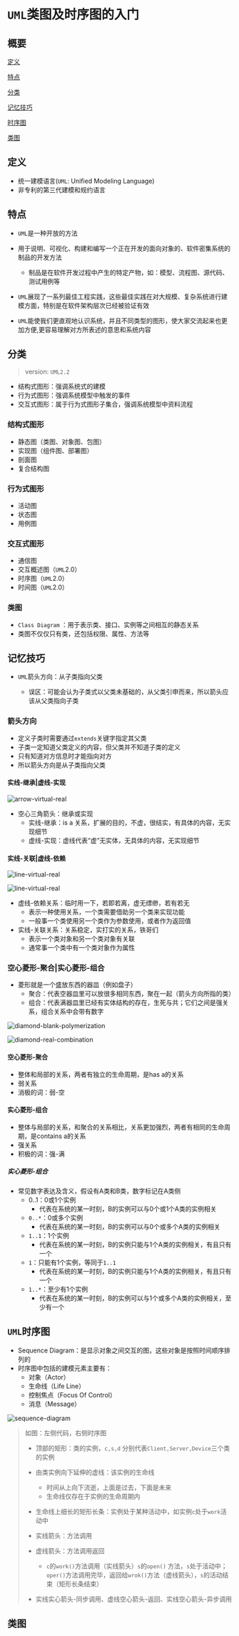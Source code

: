 # `UML`类图及时序图的入门

## 概要

<a href="#definition">定义</a>

<a href="#feature">特点</a>

<a href="#classification">分类</a>

<a href="#skills">记忆技巧</a>

<a href="#sequence-diagram">时序图</a>

<a href="#class-diagram">类图</a>

## <a name="definition">定义</a>

* 统一建模语言(`UML`: Unified Modeling Language)
* 非专利的第三代建模和规约语言



## <a name="feature">特点</a>

* `UML`是一种开放的方法
* 用于说明、可视化、构建和编写一个正在开发的面向对象的、软件密集系统的制品的开发方法
  * 制品是在软件开发过程中产生的特定产物，如：模型、流程图、源代码、测试用例等

* `UML`展现了一系列最佳工程实践，这些最佳实践在对大规模、复杂系统进行建模方面，特别是在软件架构层次已经被验证有效
* `UML`能使我们更直观地认识系统，并且不同类型的图形，使大家交流起来也更加方便,更容易理解对方所表述的意思和系统内容



## <a name="classification">分类</a>

> version: `UML2.2`

* 结构式图形：强调系统式的建模
* 行为式图形：强调系统模型中触发的事件
* 交互式图形：属于行为式图形子集合，强调系统模型中资料流程

### 结构式图形

* 静态图（类图、对象图、包图）
* 实现图（组件图、部署图）
* 剖面图
* 复合结构图

### 行为式图形

* 活动图
* 状态图
* 用例图

### 交互式图形

* 通信图
* 交互概述图（`UML`2.0）
* 时序图（`UML`2.0）
* 时间图（`UML`2.0）

### 类图

* `Class Diagram` ：用于表示类、接口、实例等之间相互的静态关系
* 类图不仅仅只有类，还包括权限、属性、方法等



## <a name="skills">记忆技巧</a>

* `UML`箭头方向：从子类指向父类

  * 误区：可能会认为子类式以父类未基础的，从父类引申而来，所以箭头应该从父类指向子类

  

### 箭头方向

* 定义子类时需要通过`extends`关键字指定其父类
* 子类一定知道父类定义的内容，但父类并不知道子类的定义
* 只有知道对方信息时才能指向对方
* 所以箭头方向是从子类指向父类

#### 实线-继承|虚线-实现



![arrow-virtual-real](<https://raw.githubusercontent.com/jinminer/docs/master/design-patterns/uml/1-arrow-virtual-real.png>)

* 空心三角箭头：继承或实现
  * 实线-继承：is a 关系，扩展的目的，不虚，很结实，有具体的内容，无实现细节
  * 虚线-实现：虚线代表“虚”无实体，无具体的内容，无实现细节

#### 实线-关联|虚线-依赖



![line-virtual-real](<https://raw.githubusercontent.com/jinminer/docs/master/design-patterns/uml/2-line-virtual-real.png>)



![line-virtual-real](<https://raw.githubusercontent.com/jinminer/docs/master/design-patterns/uml/3-line-virtual-real.png>)

* 虚线-依赖关系：临时用一下，若即若离，虚无缥缈，若有若无
  * 表示一种使用关系，一个类需要借助另一个类来实现功能
  * 一般事一个类使用另一个类作为参数使用，或者作为返回值
* 实线-关联关系：关系稳定，实打实的关系，铁哥们
  * 表示一个类对象和另一个类对象有关联
  * 通常事一个类中有一个类对象作为属性

### 空心菱形-聚合|实心菱形-组合

* 菱形就是一个盛放东西的器皿（例如盘子）
  * 聚合：代表空器皿里可以放很多相同东西，聚在一起（箭头方向所指的类）
  * 组合：代表满器皿里已经有实体结构的存在，生死与共；它们之间是强关系，组合关系中会带有数字



![diamond-blank-polymerization](<https://raw.githubusercontent.com/jinminer/docs/master/design-patterns/uml/4-diamond-blank-polymerization.png>)



![diamond-real-combination](<https://raw.githubusercontent.com/jinminer/docs/master/design-patterns/uml/5-diamond-real-combination.png>)



#### 空心菱形-聚合

* 整体和局部的关系，两者有独立的生命周期，是has a的关系
* 弱关系
* 消极的词：弱-空

#### 实心菱形-组合

* 整体与局部的关系，和聚合的关系相比，关系更加强烈，两者有相同的生命周期，是contains a的关系
* 强关系
* 积极的词：强-满

##### 实心菱形-组合

* 常见数字表达及含义，假设有A类和B类，数字标记在A类侧
  * 0..1：0或1个实例
    * 代表在系统的某一时刻，B的实例可以与0个或1个A类的实例相关
  * `0..*`：0或多个实例
    * 代表在系统的某一时刻，B的实例可以与0个或多个A类的实例相关
  * `1..1`：1个实例
    * 代表在系统的某一时刻，B的实例只能与1个A类的实例相关，有且只有一个
  * `1`：只能有1个实例，等同于`1..1`
    * 代表在系统的某一时刻，B的实例只能与1个A类的实例相关，有且只有一个
  * `1..*`：至少有1个实例
    * 代表在系统的某一时刻，B的实例可以与1个或多个A类的实例相关，至少有一个



## <a name="sequence-diagram">`UML`时序图</a>

* Sequence Diagram：是显示对象之间交互的图，这些对象是按照时间顺序排列的
* 时序图中包括的建模元素主要有：
  * 对象（Actor）
  * 生命线（Life Line）
  * 控制焦点（Focus Of Control）
  * 消息（Message）



![sequence-diagram](<https://raw.githubusercontent.com/jinminer/docs/master/design-patterns/uml/6-uml-sequence-diagram.png>)

> 如图：左侧代码，右侧时序图
>
> * 顶部的矩形：类的实例，`c,s,d` 分别代表`Client,Server,Device`三个类的实例
> * 由类实例向下延伸的虚线：该实例的生命线
>   * 时间从上向下流逝，上面是过去，下面是未来
>   * 生命线仅存在于实例的生命周期内
> * 生命线上细长的矩形长条：实例处于某种活动中，如实例`c`处于`work`活动中
>
> * 实线箭头：方法调用
> * 虚线箭头：方法调用返回
>   * `c`的`work()`方法调用（实线箭头）`s`的`open()` 方法，`s`处于活动中；`oper()`方法调用完毕，返回给`wrok()`方法（虚线箭头），`s`的活动结束（矩形长条结束）
> * 实线实心箭头-同步调用、虚线空心箭头-返回、实线空心箭头-异步调用



## <a name="class-diagram">类图</a>

























